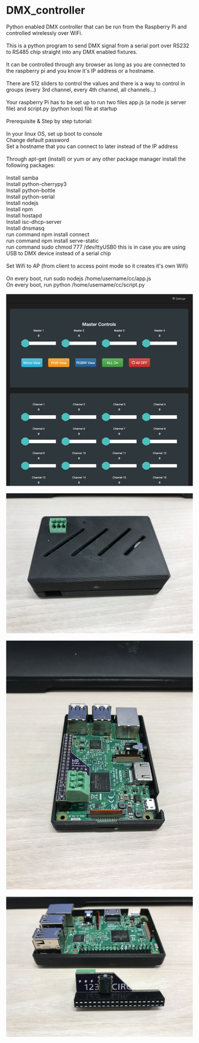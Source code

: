 # DMX_controller

Python enabled DMX controller that can be run from the Raspberry Pi and controlled wirelessly over WiFi.
<br><br>
This is a python program to send DMX signal from a serial port over RS232 to RS485 chip straight into any DMX enabled fixtures.
<br><br>
It can be controlled through any browser as long as you are connected to the raspberry pi and you know it's IP address or a hostname.
<br><br>
There are 512 sliders to control the values and there is a way to control in groups (every 3rd channel, every 4th channel, all channels...)
<br><br>
Your raspberry Pi has to be set up to run two files app.js (a node js server file) and script.py (python loop) file at startup
<br><br>
Prerequisite &
Step by step tutorial:
<br>
<br>In your linux OS, set up boot to console
<br>Change default password
<br>Set a hostname that you can connect to later instead of the IP address
<br>
<br>Through apt-get (install) or yum or any other package manager install the following packages:
<br>
<br>Install samba
<br>Install python-cherrypy3
<br>Install python-bottle
<br>Install python-serial
<br>Install nodejs
<br>Install npm
<br>Install hostapd
<br>Install isc-dhcp-server
<br>Install dnsmasq
<br>run command npm install connect
<br>run command npm install serve-static
<br>run command sudo chmod 777 /dev/ttyUSB0 this is in case you are using USB to DMX device instead of a serial chip
<br>
<br>Set Wifi to AP (from client to access point mode so it creates it's own Wifi)
<br>
<br>On every boot, run sudo nodejs /home/username/cc/app.js
<br>On every boot, run python /home/username/cc/script.py
<br>
<br>![alt text](https://github.com/sierramango/DMX_controller/raw/master/User%20Interface.png)
<br>
<br>![alt text](https://github.com/sierramango/DMX_controller/raw/master/IMG_1761.jpg)
<br>
<br>![alt text](https://github.com/sierramango/DMX_controller/raw/master/IMG_1763.jpg)
<br>
<br>![alt text](https://github.com/sierramango/DMX_controller/raw/master/IMG_1764.jpg)

